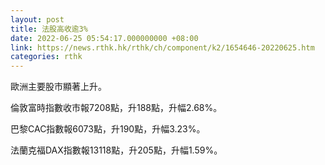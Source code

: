 ```yaml
---
layout: post
title: 法股高收逾3%
date: 2022-06-25 05:54:17.000000000 +08:00
link: https://news.rthk.hk/rthk/ch/component/k2/1654646-20220625.htm
categories: rthk
---
```


歐洲主要股市顯著上升。

倫敦富時指數收市報7208點，升188點，升幅2.68%。

巴黎CAC指數報6073點，升190點，升幅3.23%。

法蘭克福DAX指數報13118點，升205點，升幅1.59%。
